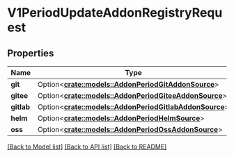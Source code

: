 # V1PeriodUpdateAddonRegistryRequest

## Properties

Name | Type | Description | Notes
------------ | ------------- | ------------- | -------------
**git** | Option<[**crate::models::AddonPeriodGitAddonSource**](addon.GitAddonSource.md)> |  | [optional]
**gitee** | Option<[**crate::models::AddonPeriodGiteeAddonSource**](addon.GiteeAddonSource.md)> |  | [optional]
**gitlab** | Option<[**crate::models::AddonPeriodGitlabAddonSource**](addon.GitlabAddonSource.md)> |  | [optional]
**helm** | Option<[**crate::models::AddonPeriodHelmSource**](addon.HelmSource.md)> |  | [optional]
**oss** | Option<[**crate::models::AddonPeriodOssAddonSource**](addon.OSSAddonSource.md)> |  | [optional]

[[Back to Model list]](../README.md#documentation-for-models) [[Back to API list]](../README.md#documentation-for-api-endpoints) [[Back to README]](../README.md)


